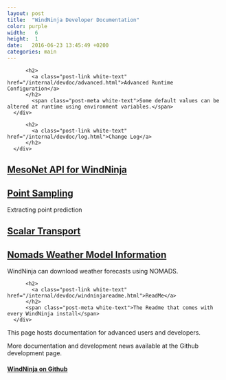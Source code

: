 ```yaml
---
layout: post
title:  "WindNinja Developer Documentation"
color: purple
width:   6
height:  1
date:   2016-06-23 13:45:49 +0200
categories: main
---
```

<div class="col col-9">
<div class="col col-6">
  <div class="block blue">
      <div class="block-body height-1">
          <span class="post-meta white-text"></span>

          <h2>
            <a class="post-link white-text" href="/internal/devdoc/advanced.html">Advanced Runtime Configuration</a>
          </h2>
            <span class="post-meta white-text">Some default values can be altered at runtime using environment variables.</span>
      </div>
  </div>
</div>
<div class="col col-3">
  <div class="block purple">
      <div class="block-body height-1">
          <span class="post-meta white-text"></span>

          <h2>
            <a class="post-link white-text" href="/internal/devdoc/log.html">Change Log</a>
          </h2>
      </div>
  </div>
</div>
<div class="col col-3">
  <div class="block blue">
      <div class="block-body height-1">
          <span class="post-meta white-text"></span>
          <h2>
            <a class="post-link white-text" href="/internal/devdoc/mesonet.html">MesoNet API for WindNinja</a>
          </h2>
      </div>
  </div>
</div>
<div class="col col-3">
  <div class="block red">
      <div class="block-body height-1">
          <span class="post-meta white-text"></span>
          <h2>
            <a class="post-link white-text" href="/internal/devdoc/pointsample.html">Point Sampling</a>
          </h2>
          <span class="post-meta white-text">Extracting point prediction</span>
      </div>
  </div>
</div>
<div class="col col-3">
  <div class="block purple">
      <div class="block-body height-1">
          <span class="post-meta white-text"></span>
          <h2>
            <a class="post-link white-text" href="/internal/devdoc/scalar.html">Scalar Transport</a>
          </h2>
      </div>
  </div>
</div>
<div class="col col-6">
  <div class="block teal">
      <div class="block-body height-1">
          <span class="post-meta white-text"></span>
          <h2>
            <a class="post-link white-text" href="/internal/devdoc/nomads.html">Nomads Weather Model Information</a>
          </h2>
                    <span class="post-meta white-text">WindNinja can download weather forecasts using  NOMADS.</span>
      </div>
  </div>
</div>
<div class="col col-6">
  <div class="block blue">
      <div class="block-body height-1">
          <span class="post-meta white-text"></span>

          <h2>
            <a class="post-link white-text" href="/internal/devdoc/windninjareadme.html">ReadMe</a>
          </h2>
          <span class="post-meta white-text">The Readme that comes with every WindNinja install</span>
      </div>
  </div>
</div>
</div>
<div class="col col-3">
<div class="block glass">
<div class="block-body height-10">

<p>This page hosts documentation for advanced users and developers. </p>
<p>More documentation and development news available at the Github development page.</p>
<h4><a href="https://github.com/firelab/windninja">WindNinja on Github</a></h4>

</div>
</div>
</div>
